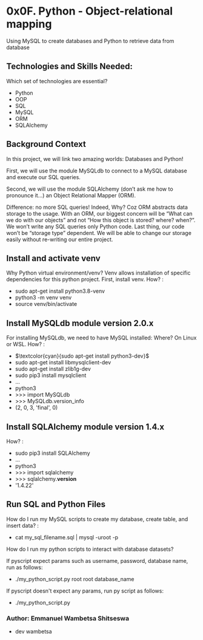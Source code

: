 # 0x0F. Python - Object-relational mapping
Using MySQL to create databases and Python to retrieve data from database

## Technologies and Skills Needed:
Which set of technologies are essential?
- Python
- OOP
- SQL
- MySQL
- ORM
- SQLAlchemy

## Background Context
In this project, we will link two amazing worlds: Databases and Python!

First, we will use the module MySQLdb to connect to a MySQL database and execute our SQL queries.

Second, we will use the module SQLAlchemy (don’t ask me how to pronounce it…) an Object Relational Mapper (ORM).

Difference: no more SQL queries! Indeed, Why? Coz ORM abstracts data storage to the usage. With an ORM, our biggest concern will be “What can we do with our objects” and not “How this object is stored? where? when?”. We won’t write any SQL queries only Python code. Last thing, our code won’t be “storage type” dependent. We will be able to change our storage easily without re-writing our entire project.

## Install and activate venv
Why Python virtual environment/venv? Venv allows installation of specific dependencies for this python project. First, install venv. How? :
- sudo apt-get install python3.8-venv
- python3 -m venv venv
- source venv/bin/activate

## Install MySQLdb module version 2.0.x
For installing MySQLdb, we need to have MySQL installed: Where? On Linux or WSL. How? :
- $\textcolor{cyan}{sudo apt-get install python3-dev}$
- sudo apt-get install libmysqlclient-dev
- sudo apt-get install zlib1g-dev
- sudo pip3 install mysqlclient
- ...
- python3
- \>>> import MySQLdb
- \>>> MySQLdb.version_info 
- (2, 0, 3, 'final', 0)

## Install SQLAlchemy module version 1.4.x
How? :
- sudo pip3 install SQLAlchemy
- ...
- python3
- \>>> import sqlalchemy
- \>>> sqlalchemy.__version__ 
- '1.4.22'

## Run SQL and Python Files
How do I run my MySQL scripts to create my database, create table, and insert data? :
- cat my_sql_filename.sql | mysql -uroot -p

How do I run my python scripts to interact with database datasets?

If pyscript expect params such as username,  password, database name, run as follows:
- ./my_python_script.py root root database_name

If pyscript doesn't expect any params, run py script as follows:
- ./my_python_script.py

### Author: Emmanuel Wambetsa Shitseswa
- dev wambetsa
